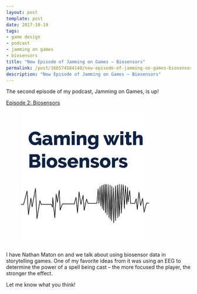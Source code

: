 ```yaml
---
layout: post
template: post
date: 2017-10-19
tags:
- game design
- podcast
- jamming on games
- biosensors
title: "New Episode of Jamming on Games – Biosensors"
permalink: /post/166574584148/new-episode-of-jamming-on-games-biosensors
description: "New Episode of Jamming on Games – Biosensors"
---
```

<p>The second episode of my podcast, Jamming on Games, is up!</p><p><a href="http://www.jammingongames.com/e/359653ebf61f48/">Episode 2: Biosensors</a></p><figure class="tmblr-full" data-orig-height="350" data-orig-width="350"><img src="/images/5e04169fc7b473b055ec4e4842d70ac038188bb6219711c95113a722f67a0582.png" data-orig-height="350" data-orig-width="350"></figure><p><br>I have Nathan Maton on and we talk about using biosensor data in storytelling games. One of my favorite ideas from it was using an EEG to determine the power of a spell being cast – the more focused the player, the stronger the effect.<br></p><p>Let me know what you think!</p>